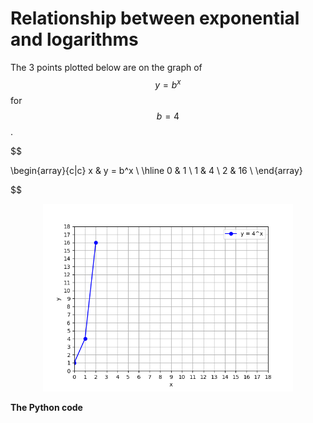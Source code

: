 # Relationship between exponential and logarithms

The 3 points plotted below are on the graph of $$y=b^x$$ for $$b=4$$.

$$

  \begin{array}{c|c}
    x & y = b^x \\
    \hline
    0 & 1       \\
    1 & 4       \\
    2 & 16      \\
  \end{array}

$$

<p align="center">
    <img src="./assets/img1.png" alt="img1" width="400"/>
</p>


**The Python code**

```python

```